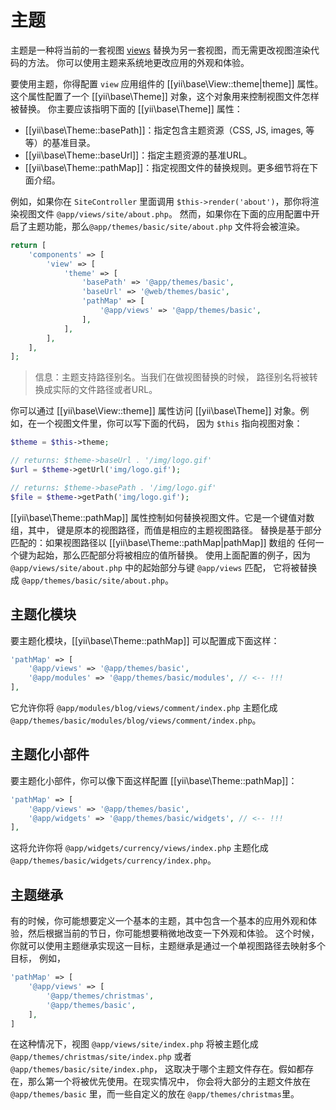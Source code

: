 主题
=======

主题是一种将当前的一套视图 [views](structure-views.md) 替换为另一套视图，而无需更改视图渲染代码的方法。
你可以使用主题来系统地更改应用的外观和体验。

要使用主题，你得配置 `view` 应用组件的 [[yii\base\View::theme|theme]] 属性。
这个属性配置了一个 [[yii\base\Theme]] 对象，这个对象用来控制视图文件怎样被替换。
你主要应该指明下面的 [[yii\base\Theme]] 属性：

- [[yii\base\Theme::basePath]]：指定包含主题资源（CSS, JS, images, 等等）的基准目录。
- [[yii\base\Theme::baseUrl]]：指定主题资源的基准URL。
- [[yii\base\Theme::pathMap]]：指定视图文件的替换规则。更多细节将在下面介绍。


例如，如果你在 `SiteController` 里面调用 `$this->render('about')`，那你将渲染视图文件 `@app/views/site/about.php`。
然而，如果你在下面的应用配置中开启了主题功能，那么`@app/themes/basic/site/about.php` 文件将会被渲染。


```php
return [
    'components' => [
        'view' => [
            'theme' => [
                'basePath' => '@app/themes/basic',
                'baseUrl' => '@web/themes/basic',
                'pathMap' => [
                    '@app/views' => '@app/themes/basic',
                ],
            ],
        ],
    ],
];
```

> 信息：主题支持路径别名。当我们在做视图替换的时候，
路径别名将被转换成实际的文件路径或者URL。

你可以通过 [[yii\base\View::theme]] 属性访问 [[yii\base\Theme]] 对象。例如，在一个视图文件里，你可以写下面的代码，
因为 `$this` 指向视图对象：

```php
$theme = $this->theme;

// returns: $theme->baseUrl . '/img/logo.gif'
$url = $theme->getUrl('img/logo.gif');

// returns: $theme->basePath . '/img/logo.gif'
$file = $theme->getPath('img/logo.gif');
```

[[yii\base\Theme::pathMap]] 属性控制如何替换视图文件。它是一个键值对数组，其中，
键是原本的视图路径，而值是相应的主题视图路径。
替换是基于部分匹配的：如果视图路径以 [[yii\base\Theme::pathMap|pathMap]] 数组的
任何一个键为起始，那么匹配部分将被相应的值所替换。
使用上面配置的例子，因为 `@app/views/site/about.php` 中的起始部分与键 `@app/views` 匹配，
它将被替换成 `@app/themes/basic/site/about.php`。


## 主题化模块 <span id="theming-modules"></span>

要主题化模块，[[yii\base\Theme::pathMap]] 可以配置成下面这样：

```php
'pathMap' => [
    '@app/views' => '@app/themes/basic',
    '@app/modules' => '@app/themes/basic/modules', // <-- !!!
],
```

它允许你将 `@app/modules/blog/views/comment/index.php` 主题化成 `@app/themes/basic/modules/blog/views/comment/index.php`。


## 主题化小部件 <span id="theming-widgets"></span>

要主题化小部件，你可以像下面这样配置 [[yii\base\Theme::pathMap]]：

```php
'pathMap' => [
    '@app/views' => '@app/themes/basic',
    '@app/widgets' => '@app/themes/basic/widgets', // <-- !!!
],
```

这将允许你将 `@app/widgets/currency/views/index.php` 主题化成 `@app/themes/basic/widgets/currency/index.php`。


## 主题继承 <span id="theme-inheritance"></span>

有的时候，你可能想要定义一个基本的主题，其中包含一个基本的应用外观和体验，然后根据当前的节日，你可能想要稍微地改变一下外观和体验。
这个时候，你就可以使用主题继承实现这一目标，主题继承是通过一个单视图路径去映射多个目标，
例如，

```php
'pathMap' => [
    '@app/views' => [
        '@app/themes/christmas',
        '@app/themes/basic',
    ],
]
```

在这种情况下，视图 `@app/views/site/index.php` 将被主题化成
`@app/themes/christmas/site/index.php` 或者 `@app/themes/basic/site/index.php`，
这取决于哪个主题文件存在。假如都存在，那么第一个将被优先使用。在现实情况中，
你会将大部分的主题文件放在 `@app/themes/basic` 里，而一些自定义的放在 `@app/themes/christmas`里。
